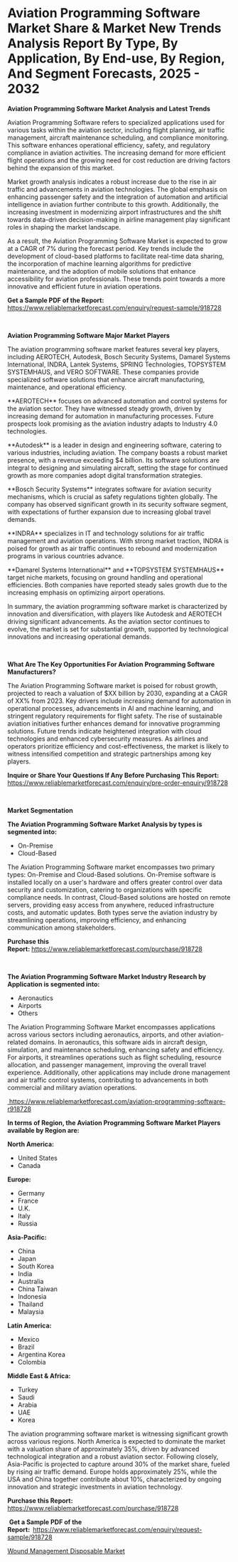 <p><h1>Aviation Programming Software Market Share & Market New Trends Analysis Report By Type, By Application, By End-use, By Region, And Segment Forecasts, 2025 - 2032</h1></p><p><strong>Aviation Programming Software Market Analysis and Latest Trends</strong></p>
<p><p>Aviation Programming Software refers to specialized applications used for various tasks within the aviation sector, including flight planning, air traffic management, aircraft maintenance scheduling, and compliance monitoring. This software enhances operational efficiency, safety, and regulatory compliance in aviation activities. The increasing demand for more efficient flight operations and the growing need for cost reduction are driving factors behind the expansion of this market.</p><p>Market growth analysis indicates a robust increase due to the rise in air traffic and advancements in aviation technologies. The global emphasis on enhancing passenger safety and the integration of automation and artificial intelligence in aviation further contribute to this growth. Additionally, the increasing investment in modernizing airport infrastructures and the shift towards data-driven decision-making in airline management play significant roles in shaping the market landscape.</p><p>As a result, the Aviation Programming Software Market is expected to grow at a CAGR of 7% during the forecast period. Key trends include the development of cloud-based platforms to facilitate real-time data sharing, the incorporation of machine learning algorithms for predictive maintenance, and the adoption of mobile solutions that enhance accessibility for aviation professionals. These trends point towards a more innovative and efficient future in aviation operations.</p></p>
<p><strong>Get a Sample PDF of the Report:&nbsp;</strong> <a href="https://www.reliablemarketforecast.com/enquiry/request-sample/918728?utm_campaign=2202&utm_medium=2&utm_source=Github&utm_content=ia&utm_term=07032025&utm_id=aviation-programming-software">https://www.reliablemarketforecast.com/enquiry/request-sample/918728</a></p>
<p>&nbsp;</p>
<p><strong>Aviation Programming Software Major Market Players</strong></p>
<p><p>The aviation programming software market features several key players, including AEROTECH, Autodesk, Bosch Security Systems, Damarel Systems International, INDRA, Lantek Systems, SPRING Technologies, TOPSYSTEM SYSTEMHAUS, and VERO SOFTWARE. These companies provide specialized software solutions that enhance aircraft manufacturing, maintenance, and operational efficiency.</p><p>**AEROTECH** focuses on advanced automation and control systems for the aviation sector. They have witnessed steady growth, driven by increasing demand for automation in manufacturing processes. Future prospects look promising as the aviation industry adapts to Industry 4.0 technologies.</p><p>**Autodesk** is a leader in design and engineering software, catering to various industries, including aviation. The company boasts a robust market presence, with a revenue exceeding $4 billion. Its software solutions are integral to designing and simulating aircraft, setting the stage for continued growth as more companies adopt digital transformation strategies.</p><p>**Bosch Security Systems** integrates software for aviation security mechanisms, which is crucial as safety regulations tighten globally. The company has observed significant growth in its security software segment, with expectations of further expansion due to increasing global travel demands.</p><p>**INDRA** specializes in IT and technology solutions for air traffic management and aviation operations. With strong market traction, INDRA is poised for growth as air traffic continues to rebound and modernization programs in various countries advance.</p><p>**Damarel Systems International** and **TOPSYSTEM SYSTEMHAUS** target niche markets, focusing on ground handling and operational efficiencies. Both companies have reported steady sales growth due to the increasing emphasis on optimizing airport operations.</p><p>In summary, the aviation programming software market is characterized by innovation and diversification, with players like Autodesk and AEROTECH driving significant advancements. As the aviation sector continues to evolve, the market is set for substantial growth, supported by technological innovations and increasing operational demands.</p></p>
<p>&nbsp;</p>
<p><strong>What Are The Key Opportunities For Aviation Programming Software Manufacturers?</strong></p>
<p><p>The Aviation Programming Software market is poised for robust growth, projected to reach a valuation of $XX billion by 2030, expanding at a CAGR of XX% from 2023. Key drivers include increasing demand for automation in operational processes, advancements in AI and machine learning, and stringent regulatory requirements for flight safety. The rise of sustainable aviation initiatives further enhances demand for innovative programming solutions. Future trends indicate heightened integration with cloud technologies and enhanced cybersecurity measures. As airlines and operators prioritize efficiency and cost-effectiveness, the market is likely to witness intensified competition and strategic partnerships among key players.</p></p>
<p><strong>Inquire or Share Your Questions If Any Before Purchasing This Report:</strong> <a href="https://www.reliablemarketforecast.com/enquiry/pre-order-enquiry/918728?utm_campaign=2202&utm_medium=2&utm_source=Github&utm_content=ia&utm_term=07032025&utm_id=aviation-programming-software">https://www.reliablemarketforecast.com/enquiry/pre-order-enquiry/918728</a></p>
<p>&nbsp;</p>
<p><strong>Market Segmentation</strong></p>
<p><strong>The Aviation Programming Software Market Analysis by types is segmented into:</strong></p>
<p><ul><li>On-Premise</li><li>Cloud-Based</li></ul></p>
<p><p>The Aviation Programming Software market encompasses two primary types: On-Premise and Cloud-Based solutions. On-Premise software is installed locally on a user's hardware and offers greater control over data security and customization, catering to organizations with specific compliance needs. In contrast, Cloud-Based solutions are hosted on remote servers, providing easy access from anywhere, reduced infrastructure costs, and automatic updates. Both types serve the aviation industry by streamlining operations, improving efficiency, and enhancing communication among stakeholders.</p></p>
<p><strong>Purchase this Report:&nbsp;</strong><a href="https://www.reliablemarketforecast.com/purchase/918728?utm_campaign=2202&utm_medium=2&utm_source=Github&utm_content=ia&utm_term=07032025&utm_id=aviation-programming-software">https://www.reliablemarketforecast.com/purchase/918728</a></p>
<p>&nbsp;</p>
<p><strong>The Aviation Programming Software Market Industry Research by Application is segmented into:</strong></p>
<p><ul><li>Aeronautics</li><li>Airports</li><li>Others</li></ul></p>
<p><p>The Aviation Programming Software Market encompasses applications across various sectors including aeronautics, airports, and other aviation-related domains. In aeronautics, this software aids in aircraft design, simulation, and maintenance scheduling, enhancing safety and efficiency. For airports, it streamlines operations such as flight scheduling, resource allocation, and passenger management, improving the overall travel experience. Additionally, other applications may include drone management and air traffic control systems, contributing to advancements in both commercial and military aviation operations.</p></p>
<p><a href="https://www.reliablemarketforecast.com/aviation-programming-software-r918728?utm_campaign=2202&utm_medium=2&utm_source=Github&utm_content=ia&utm_term=07032025&utm_id=aviation-programming-software">&nbsp;https://www.reliablemarketforecast.com/aviation-programming-software-r918728</a></p>
<p><strong>In terms of Region, the Aviation Programming Software Market Players available by Region are:</strong></p>
<p>
    <p> <strong> North America: </strong>
        <ul>
            <li>United States</li>
            <li>Canada</li>
        </ul>
        </p> 
    <p> <strong> Europe: </strong>
        <ul>
            <li>Germany</li>
            <li>France</li>
            <li>U.K.</li>
            <li>Italy</li>
            <li>Russia</li>
        </ul>
        </p> 
    <p> <strong> Asia-Pacific: </strong>
        <ul>
            <li>China</li>
            <li>Japan</li>
            <li>South Korea</li>
            <li>India</li>
            <li>Australia</li>
            <li>China Taiwan</li>
            <li>Indonesia</li>
            <li>Thailand</li>
            <li>Malaysia</li>
        </ul>
        </p> 
    <p> <strong> Latin America: </strong>
        <ul>
            <li>Mexico</li>
            <li>Brazil</li>
            <li>Argentina Korea</li>
            <li>Colombia</li>
        </ul>
        </p> 
    <p> <strong> Middle East & Africa: </strong>
        <ul>
            <li>Turkey</li>
            <li>Saudi</li>
            <li>Arabia</li>
            <li>UAE</li>
            <li>Korea</li>
        </ul>
    </p>
    </p>
<p><p>The aviation programming software market is witnessing significant growth across various regions. North America is expected to dominate the market with a valuation share of approximately 35%, driven by advanced technological integration and a robust aviation sector. Following closely, Asia-Pacific is projected to capture around 30% of the market share, fueled by rising air traffic demand. Europe holds approximately 25%, while the USA and China together contribute about 10%, characterized by ongoing innovation and strategic investments in aviation technology.</p></p>
<p><strong>Purchase this Report: </strong><a href="https://www.reliablemarketforecast.com/purchase/918728?utm_campaign=2202&utm_medium=2&utm_source=Github&utm_content=ia&utm_term=07032025&utm_id=aviation-programming-software">https://www.reliablemarketforecast.com/purchase/918728</a></p>
<p>&nbsp;<strong>Get a Sample PDF of the Report:&nbsp;&nbsp;</strong><a href="https://www.reliablemarketforecast.com/enquiry/request-sample/918728?utm_campaign=2202&utm_medium=2&utm_source=Github&utm_content=ia&utm_term=07032025&utm_id=aviation-programming-software">https://www.reliablemarketforecast.com/enquiry/request-sample/918728</a></p>
<p><strong></strong></p>
<p><p><a href="https://github.com/lindaopodray/Market-Research-Report-List-1/blob/main/wound-management-disposable-market.md?utm_campaign=2202&utm_medium=2&utm_source=Github&utm_content=ia&utm_term=07032025&utm_id=aviation-programming-software">Wound Management Disposable Market</a></p></p>